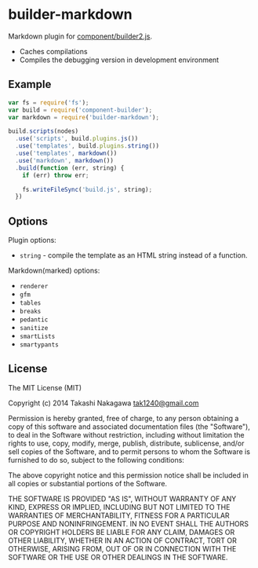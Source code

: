 # builder-markdown

Markdown plugin for [component/builder2.js](https://github.com/component/builder2.js).

- Caches compilations
- Compiles the debugging version in development environment

## Example

```js
var fs = require('fs');
var build = require('component-builder');
var markdown = require('builder-markdown');

build.scripts(nodes)
  .use('scripts', build.plugins.js())
  .use('templates', build.plugins.string())
  .use('templates', markdown())
  .use('markdown', markdown())
  .build(function (err, string) {
    if (err) throw err;

    fs.writeFileSync('build.js', string);
  })
```

## Options

Plugin options:

- `string` - compile the template as an HTML string instead of a function.

Markdown(marked) options:

- `renderer`
- `gfm`
- `tables`
- `breaks`
- `pedantic`
- `sanitize`
- `smartLists`
- `smartypants`

## License

The MIT License (MIT)

Copyright (c) 2014 Takashi Nakagawa tak1240@gmail.com

Permission is hereby granted, free of charge, to any person obtaining a copy
of this software and associated documentation files (the "Software"), to deal
in the Software without restriction, including without limitation the rights
to use, copy, modify, merge, publish, distribute, sublicense, and/or sell
copies of the Software, and to permit persons to whom the Software is
furnished to do so, subject to the following conditions:

The above copyright notice and this permission notice shall be included in
all copies or substantial portions of the Software.

THE SOFTWARE IS PROVIDED "AS IS", WITHOUT WARRANTY OF ANY KIND, EXPRESS OR
IMPLIED, INCLUDING BUT NOT LIMITED TO THE WARRANTIES OF MERCHANTABILITY,
FITNESS FOR A PARTICULAR PURPOSE AND NONINFRINGEMENT. IN NO EVENT SHALL THE
AUTHORS OR COPYRIGHT HOLDERS BE LIABLE FOR ANY CLAIM, DAMAGES OR OTHER
LIABILITY, WHETHER IN AN ACTION OF CONTRACT, TORT OR OTHERWISE, ARISING FROM,
OUT OF OR IN CONNECTION WITH THE SOFTWARE OR THE USE OR OTHER DEALINGS IN
THE SOFTWARE.
